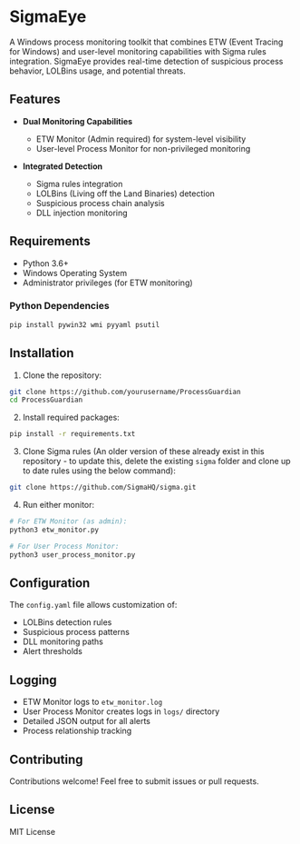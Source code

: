 # SigmaEye

A Windows process monitoring toolkit that combines ETW (Event Tracing for Windows) and user-level monitoring capabilities with Sigma rules integration. SigmaEye provides real-time detection of suspicious process behavior, LOLBins usage, and potential threats.

## Features

- **Dual Monitoring Capabilities**
  - ETW Monitor (Admin required) for system-level visibility
  - User-level Process Monitor for non-privileged monitoring
  
- **Integrated Detection**
  - Sigma rules integration
  - LOLBins (Living off the Land Binaries) detection
  - Suspicious process chain analysis
  - DLL injection monitoring

## Requirements

- Python 3.6+
- Windows Operating System
- Administrator privileges (for ETW monitoring)

### Python Dependencies
```bash
pip install pywin32 wmi pyyaml psutil
```

## Installation

1. Clone the repository:
```bash
git clone https://github.com/yourusername/ProcessGuardian
cd ProcessGuardian
```

2. Install required packages:
```bash
pip install -r requirements.txt
```

3. Clone Sigma rules (An older version of these already exist in this repository - to update this, delete the existing `sigma` folder and clone up to date rules using the below command):
```bash
git clone https://github.com/SigmaHQ/sigma.git
```

4. Run either monitor:
```bash
# For ETW Monitor (as admin):
python3 etw_monitor.py

# For User Process Monitor:
python3 user_process_monitor.py
```

## Configuration

The `config.yaml` file allows customization of:
- LOLBins detection rules
- Suspicious process patterns
- DLL monitoring paths
- Alert thresholds

## Logging

- ETW Monitor logs to `etw_monitor.log`
- User Process Monitor creates logs in `logs/` directory
- Detailed JSON output for all alerts
- Process relationship tracking

## Contributing

Contributions welcome! Feel free to submit issues or pull requests.

## License

MIT License
